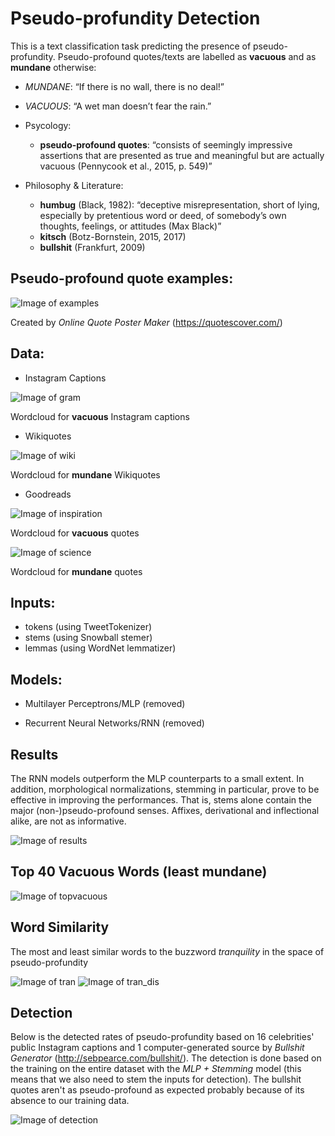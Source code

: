 # Pseudo-profundity Detection

This is a text classification task predicting the presence of pseudo-profundity. Pseudo-profound quotes/texts are labelled as **vacuous** and as **mundane** otherwise:

  - *MUNDANE*: “If there is no wall, there is no deal!”
  - *VACUOUS*: “A wet man doesn’t fear the rain.”

- Psycology:  
  - **pseudo-profound quotes**:
  “consists of seemingly impressive assertions that are presented as true and meaningful but
  are actually vacuous (Pennycook et al., 2015, p. 549)”
- Philosophy & Literature:
  - **humbug** (Black, 1982):
  “deceptive misrepresentation, short of lying, especially by pretentious
  word or deed, of somebody’s own thoughts, feelings, or attitudes (Max Black)”
  - **kitsch** (Botz-Bornstein, 2015, 2017)
  - **bullshit** (Frankfurt, 2009)
  
## Pseudo-profound quote examples:

![Image of examples](https://raw.githubusercontent.com/jerrychihchun/pseudo-profunidity/master/figures/quotes.png)

Created by *Online Quote Poster Maker* (https://quotescover.com/) 
  
## Data:
- Instagram Captions

![Image of gram](https://raw.githubusercontent.com/jerrychihchun/pseudo-profunidity/master/figures/gram.png)

Wordcloud for **vacuous** Instagram captions

- Wikiquotes

![Image of wiki](https://raw.githubusercontent.com/jerrychihchun/pseudo-profunidity/master/figures/wiki.png)

Wordcloud for **mundane** Wikiquotes
- Goodreads

![Image of inspiration](https://raw.githubusercontent.com/jerrychihchun/pseudo-profunidity/master/figures/inspiration.png)

Wordcloud for **vacuous** quotes

![Image of science](https://raw.githubusercontent.com/jerrychihchun/pseudo-profunidity/master/figures/science.png)

Wordcloud for **mundane** quotes

## Inputs:

- tokens (using TweetTokenizer)
- stems (using Snowball stemer)
- lemmas (using WordNet lemmatizer)

## Models:

- Multilayer Perceptrons/MLP (removed)

- Recurrent Neural Networks/RNN (removed)

## Results

The RNN models outperform the MLP counterparts to a small extent. In addition, morphological normalizations, stemming in particular, prove to be effective in improving the performances. That is, stems alone contain the major (non-)pseudo-profound senses. Affixes, derivational and inflectional alike, are not as informative.

![Image of results](https://raw.githubusercontent.com/jerrychihchun/pseudo-profunidity/master/figures/result.png)

## Top 40 Vacuous Words (least mundane)

![Image of topvacuous](https://raw.githubusercontent.com/jerrychihchun/pseudo-profunidity/master/figures/topvacuous.png)

## Word Similarity

The most and least similar words to the buzzword *tranquility* in the space of pseudo-profundity

![Image of tran](https://raw.githubusercontent.com/jerrychihchun/pseudo-profunidity/master/figures/tranquility.png)
![Image of tran_dis](https://raw.githubusercontent.com/jerrychihchun/pseudo-profunidity/master/figures/tranquility_dis.png)

## Detection

Below is the detected rates of pseudo-profundity based on 16 celebrities' public Instagram captions and 1 computer-generated source by *Bullshit Generator* (http://sebpearce.com/bullshit/). The detection is done based on the training on the entire dataset with the *MLP + Stemming* model (this means that we also need to stem the inputs for detection). The bullshit quotes aren't as pseudo-profound as expected probably because of its absence to our training data.

![Image of detection](https://raw.githubusercontent.com/jerrychihchun/pseudo-profunidity/master/figures/detection.png)
